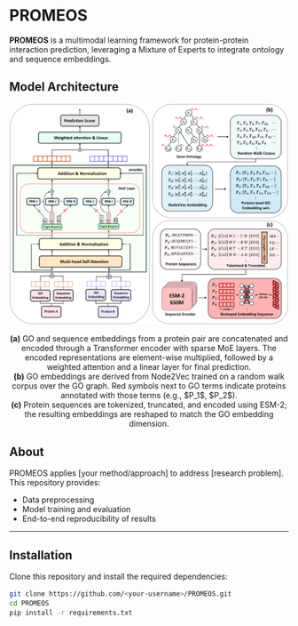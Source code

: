 # PROMEOS

**PROMEOS** is a multimodal learning framework for protein-protein interaction prediction, leveraging a Mixture of Experts to integrate ontology and sequence embeddings.


## Model Architecture

<p align="center">
  <img src="Overall_Workflow.jpg" alt="PROMEOS Architecture" width="600"/>
</p>

<p align="center">
  <b>(a)</b> GO and sequence embeddings from a protein pair are concatenated and encoded through a Transformer encoder with sparse MoE layers.  
  The encoded representations are element-wise multiplied, followed by a weighted attention and a linear layer for final prediction.<br>
  <b>(b)</b> GO embeddings are derived from Node2Vec trained on a random walk corpus over the GO graph.  
  Red symbols next to GO terms indicate proteins annotated with those terms (e.g., $P_1$, $P_2$).<br>
  <b>(c)</b> Protein sequences are tokenized, truncated, and encoded using ESM-2; the resulting embeddings are reshaped to match the GO embedding dimension.
</p>

## About
PROMEOS applies [your method/approach] to address [research problem].  
This repository provides:
- Data preprocessing
- Model training and evaluation
- End-to-end reproducibility of results

---

## Installation
Clone this repository and install the required dependencies:

```bash
git clone https://github.com/<your-username>/PROMEOS.git
cd PROMEOS
pip install -r requirements.txt
